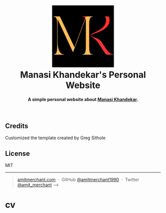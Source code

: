 <h1 align="center">
  <br>
  <a href="http://manasikhandekar9.netlify.app">
  <img src="./src/assets/M_light.png" alt="Manasi Khandekar" width="200"></a>
  <br>
  Manasi Khandekar's Personal Website
  <br>
</h1>

<h4 align="center">A simple personal website about <a href="http://manasikhandekar9.netlify.app" target="_blank">Manasi Khandekar</a>.</h4>

<br>

## Credits
Customized the template created by Greg Sithole

## License

MIT

---

> [amitmerchant.com](https://www.amitmerchant.com) &nbsp;&middot;&nbsp;
> GitHub [@amitmerchant1990](https://github.com/amitmerchant1990) &nbsp;&middot;&nbsp;
> Twitter [@amit_merchant](https://twitter.com/amit_merchant) -->
# cv
